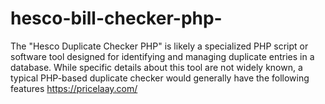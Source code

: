 # hesco-bill-checker-php-
The "Hesco Duplicate Checker PHP" is likely a specialized PHP script or software tool designed for identifying and managing duplicate entries in a database. While specific details about this tool are not widely known, a typical PHP-based duplicate checker would generally have the following features
https://pricelaay.com/

